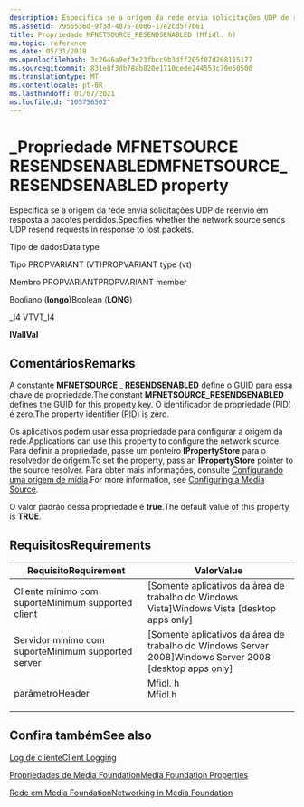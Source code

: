 ```yaml
---
description: Especifica se a origem da rede envia solicitações UDP de reenvio em resposta a pacotes perdidos.
ms.assetid: 7956536d-9f3d-4875-8006-17e2cd577b61
title: Propriedade MFNETSOURCE_RESENDSENABLED (Mfidl. h)
ms.topic: reference
ms.date: 05/31/2018
ms.openlocfilehash: 3c2646a9ef3e23fbcc9b3dff205f87d268115177
ms.sourcegitcommit: 831e8f3db78ab820e1710cede244553c70e50500
ms.translationtype: MT
ms.contentlocale: pt-BR
ms.lasthandoff: 01/07/2021
ms.locfileid: "105756502"
---
```

# <a name="mfnetsource_resendsenabled-property"></a><span data-ttu-id="fac7b-103">\_Propriedade MFNETSOURCE RESENDSENABLED</span><span class="sxs-lookup"><span data-stu-id="fac7b-103">MFNETSOURCE\_RESENDSENABLED property</span></span>

<span data-ttu-id="fac7b-104">Especifica se a origem da rede envia solicitações UDP de reenvio em resposta a pacotes perdidos.</span><span class="sxs-lookup"><span data-stu-id="fac7b-104">Specifies whether the network source sends UDP resend requests in response to lost packets.</span></span>



<span data-ttu-id="fac7b-105">Tipo de dados</span><span class="sxs-lookup"><span data-stu-id="fac7b-105">Data type</span></span>

<span data-ttu-id="fac7b-106">Tipo PROPVARIANT (VT)</span><span class="sxs-lookup"><span data-stu-id="fac7b-106">PROPVARIANT type (vt)</span></span>

<span data-ttu-id="fac7b-107">Membro PROPVARIANT</span><span class="sxs-lookup"><span data-stu-id="fac7b-107">PROPVARIANT member</span></span>

<span data-ttu-id="fac7b-108">Booliano (**longo**)</span><span class="sxs-lookup"><span data-stu-id="fac7b-108">Boolean (**LONG**)</span></span>

<span data-ttu-id="fac7b-109">\_I4 VT</span><span class="sxs-lookup"><span data-stu-id="fac7b-109">VT\_I4</span></span>

<span data-ttu-id="fac7b-110">**lVal**</span><span class="sxs-lookup"><span data-stu-id="fac7b-110">**lVal**</span></span>



## <a name="remarks"></a><span data-ttu-id="fac7b-111">Comentários</span><span class="sxs-lookup"><span data-stu-id="fac7b-111">Remarks</span></span>

<span data-ttu-id="fac7b-112">A constante **MFNETSOURCE \_ RESENDSENABLED** define o GUID para essa chave de propriedade.</span><span class="sxs-lookup"><span data-stu-id="fac7b-112">The constant **MFNETSOURCE\_RESENDSENABLED** defines the GUID for this property key.</span></span> <span data-ttu-id="fac7b-113">O identificador de propriedade (PID) é zero.</span><span class="sxs-lookup"><span data-stu-id="fac7b-113">The property identifier (PID) is zero.</span></span>

<span data-ttu-id="fac7b-114">Os aplicativos podem usar essa propriedade para configurar a origem da rede.</span><span class="sxs-lookup"><span data-stu-id="fac7b-114">Applications can use this property to configure the network source.</span></span> <span data-ttu-id="fac7b-115">Para definir a propriedade, passe um ponteiro **IPropertyStore** para o resolvedor de origem.</span><span class="sxs-lookup"><span data-stu-id="fac7b-115">To set the property, pass an **IPropertyStore** pointer to the source resolver.</span></span> <span data-ttu-id="fac7b-116">Para obter mais informações, consulte [Configurando uma origem de mídia](configuring-a-media-source.md).</span><span class="sxs-lookup"><span data-stu-id="fac7b-116">For more information, see [Configuring a Media Source](configuring-a-media-source.md).</span></span>

<span data-ttu-id="fac7b-117">O valor padrão dessa propriedade é **true**.</span><span class="sxs-lookup"><span data-stu-id="fac7b-117">The default value of this property is **TRUE**.</span></span>

## <a name="requirements"></a><span data-ttu-id="fac7b-118">Requisitos</span><span class="sxs-lookup"><span data-stu-id="fac7b-118">Requirements</span></span>



| <span data-ttu-id="fac7b-119">Requisito</span><span class="sxs-lookup"><span data-stu-id="fac7b-119">Requirement</span></span> | <span data-ttu-id="fac7b-120">Valor</span><span class="sxs-lookup"><span data-stu-id="fac7b-120">Value</span></span> |
|-------------------------------------|------------------------------------------------------------------------------------|
| <span data-ttu-id="fac7b-121">Cliente mínimo com suporte</span><span class="sxs-lookup"><span data-stu-id="fac7b-121">Minimum supported client</span></span><br/> | <span data-ttu-id="fac7b-122">\[Somente aplicativos da área de trabalho do Windows Vista\]</span><span class="sxs-lookup"><span data-stu-id="fac7b-122">Windows Vista \[desktop apps only\]</span></span><br/>                                     |
| <span data-ttu-id="fac7b-123">Servidor mínimo com suporte</span><span class="sxs-lookup"><span data-stu-id="fac7b-123">Minimum supported server</span></span><br/> | <span data-ttu-id="fac7b-124">\[Somente aplicativos da área de trabalho do Windows Server 2008\]</span><span class="sxs-lookup"><span data-stu-id="fac7b-124">Windows Server 2008 \[desktop apps only\]</span></span><br/>                               |
| <span data-ttu-id="fac7b-125">parâmetro</span><span class="sxs-lookup"><span data-stu-id="fac7b-125">Header</span></span><br/>                   | <dl> <span data-ttu-id="fac7b-126"><dt>Mfidl. h</dt></span><span class="sxs-lookup"><span data-stu-id="fac7b-126"><dt>Mfidl.h</dt></span></span> </dl> |



## <a name="see-also"></a><span data-ttu-id="fac7b-127">Confira também</span><span class="sxs-lookup"><span data-stu-id="fac7b-127">See also</span></span>

<dl> <dt>

[<span data-ttu-id="fac7b-128">Log de cliente</span><span class="sxs-lookup"><span data-stu-id="fac7b-128">Client Logging</span></span>](client-logging.md)
</dt> <dt>

[<span data-ttu-id="fac7b-129">Propriedades de Media Foundation</span><span class="sxs-lookup"><span data-stu-id="fac7b-129">Media Foundation Properties</span></span>](media-foundation-properties.md)
</dt> <dt>

[<span data-ttu-id="fac7b-130">Rede em Media Foundation</span><span class="sxs-lookup"><span data-stu-id="fac7b-130">Networking in Media Foundation</span></span>](networking-in-media-foundation.md)
</dt> </dl>

 

 




